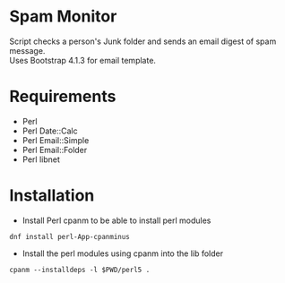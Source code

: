 # Spam Monitor
Script checks a person's Junk folder and sends an email digest of spam message.\
Uses Bootstrap 4.1.3 for email template.

# Requirements
* Perl
* Perl Date::Calc
* Perl Email::Simple
* Perl Email::Folder
* Perl libnet

# Installation
* Install Perl cpanm to be able to install perl modules
```
dnf install perl-App-cpanminus
```
* Install the perl modules using cpanm into the lib folder
```
cpanm --installdeps -l $PWD/perl5 .
```

